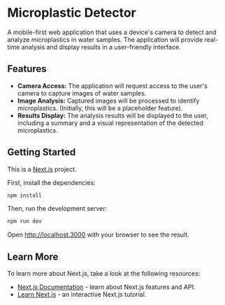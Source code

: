 # Microplastic Detector

A mobile-first web application that uses a device's camera to detect and analyze microplastics in water samples. The application will provide real-time analysis and display results in a user-friendly interface.

## Features

- **Camera Access:** The application will request access to the user's camera to capture images of water samples.
- **Image Analysis:** Captured images will be processed to identify microplastics. (Initially, this will be a placeholder feature).
- **Results Display:** The analysis results will be displayed to the user, including a summary and a visual representation of the detected microplastics.

## Getting Started

This is a [Next.js](https://nextjs.org) project.

First, install the dependencies:
```bash
npm install
```

Then, run the development server:

```bash
npm run dev
```

Open [http://localhost:3000](http://localhost:3000) with your browser to see the result.

## Learn More

To learn more about Next.js, take a look at the following resources:

- [Next.js Documentation](https://nextjs.org/docs) - learn about Next.js features and API.
- [Learn Next.js](https://nextjs.org/learn) - an interactive Next.js tutorial.
